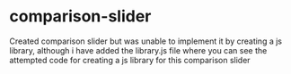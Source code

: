 # comparison-slider

Created comparison slider but was unable to implement it by creating a js library, although i have added the library.js file where you can see the attempted code for creating a js library for this comparison slider
